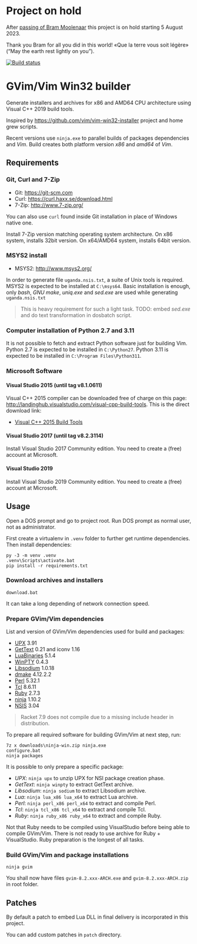 # Project on hold

After [passing of Bram Moolenaar](https://groups.google.com/g/vim_announce/c/tWahca9zkt4)
this project is on hold starting 5 August 2023.

Thank you Bram for all you did in this world!
«Que la terre vous soit légère» (“May the earth rest lightly on you”).

[![Build status](https://ci.appveyor.com/api/projects/status/2arjuao3028n44p1?svg=true)](https://ci.appveyor.com/project/lboulard/vim-win32-build)

# GVim/Vim Win32 builder

Generate installers and archives for x86 and AMD64 CPU architecture using
Visual C++ 2019 build tools.

Inspired by <https://github.com/vim/vim-win32-installer> project and home grew
scripts.

Recent versions use `ninja.exe` to parallel builds of packages dependencies and
_Vim_. Build creates both platform version _x86_ and _amd64_ of _Vim_.

## Requirements

### Git, Curl and 7-Zip

- Git: <https://git-scm.com>
- Curl: <https://curl.haxx.se/download.html>
- 7-Zip: <http://www.7-zip.org/>

You can also use `curl` found inside Git installation in place of Windows
native one.

Install 7-Zip version matching operating system architecture. On x86 system,
installs 32bit version. On x64/AMD64 system, installs 64bit version.

### MSYS2 install

- MSYS2: <http://www.msys2.org/>

In order to generate file `uganda.nsis.txt`, a suite of Unix tools is required.
MSYS2 is expected to be installed at `C:\msys64`. Basic installation is enough,
only _bash_, _GNU make_, _uniq.exe_ and _sed.exe_ are used while generating
`uganda.nsis.txt`

> This is heavy requirement for such a light task.
> TODO: embed _sed.exe_ and do text transformation in dosbatch script.

### Computer installation of Python 2.7 and 3.11

It is not possible to fetch and extract Python software just for building Vim.
Python 2.7 is expected to be installed in `C:\Python27`. Python 3.11 is
expected to be installed in `C:\Program Files\Python311`.

### Microsoft Software

#### Visual Studio 2015 (until tag v8.1.0611)

Visual C++ 2015 compiler can be downloaded free of charge on this page:
<http://landinghub.visualstudio.com/visual-cpp-build-tools>. This is the direct
download link:

- [Visual C++ 2015 Build Tools](http://go.microsoft.com/fwlink/?LinkId=691126&fixForIE=.exe)

#### Visual Studio 2017 (until tag v8.2.3114)

Install Visual Studio 2017 Community edition. You need to create a (free)
account at Microsoft.

#### Visual Studio 2019

Install Visual Studio 2019 Community edition. You need to create a (free)
account at Microsoft.

## Usage

Open a DOS prompt and go to project root. Run DOS prompt as normal user, not as
administrator.

First create a virtualenv in `.venv` folder to further get runtime
dependencies. Then install dependencies:

```dosbatch
py -3 -m venv .venv
.venv\Scripts\activate.bat
pip install -r requirements.txt
```

### Download archives and installers

```dosbatch
download.bat
```

It can take a long depending of network connection speed.

### Prepare GVim/Vim dependencies

List and version of GVim/Vim dependencies used for build and packages:

- [UPX](http://upx.sourceforge.net/) 3.91
- [GetText](https://github.com/mlocati/gettext-iconv-windows) 0.21 and iconv 1.16
- [LuaBinaries](http://luabinaries.sourceforge.net/download.html) 5.1.4
- [WinPTY](https://github.com/rprichard/winpty) 0.4.3
- [Libsodium](https://doc.libsodium.org) 1.0.18
- [dmake](https://cpan.metacpan.org/authors/id/S/SH/SHAY/) 4.12.2.2
- [Perl](http://www.perl.org) 5.32.1
- [Tcl](http://www.tcl.tk) 8.6.11
- [Ruby](https://www.ruby-lang.org/en/downloads/) 2.7.3
- [ninja](https://ninja-build.org) 1.10.2
- [NSIS](http://nsis.sourceforge.net) 3.04

> Racket 7.9 does not compile due to a missing include header in distribution.

To prepare all required software for building GVim/Vim at next step, run:

```dosbatch
7z x downloads\ninja-win.zip ninja.exe
configure.bat
ninja packages
```

It is possible to only prepare a specific package:
 - _UPX_: `ninja upx` to unzip UPX for NSI package creation phase.
 - _GetText_: `ninja winpty` to extract GetText archive.
 - _Libsodium_: `ninja sodium` to extract Libsodium archive.
 - _Lua_: `ninja lua_x86 lua_x64` to extract Lua archive.
 - _Perl_: `ninja perl_x86 perl_x64` to extract and compile Perl.
 - _Tcl_: `ninja tcl_x86 tcl_x64` to extract and compile Tcl.
 - _Ruby_: `ninja ruby_x86 ruby_x64` to extract and compile Ruby.

Not that Ruby needs to be compiled using VisualStudio before being able to
compile GVim/Vim. There is not ready to use archive for Ruby + VisualStudio.
Ruby preparation is the longest of all tasks.

### Build GVim/Vim and package installations

```dosbatch
ninja gvim
```

You shall now have files `gvim-8.2.xxx-ARCH.exe` and `gvim-8.2.xxx-ARCH.zip` in
root folder.

## Patches

By default a patch to embed Lua DLL in final delivery is incorporated in this
project.

You can add custom patches in `patch` directory.
